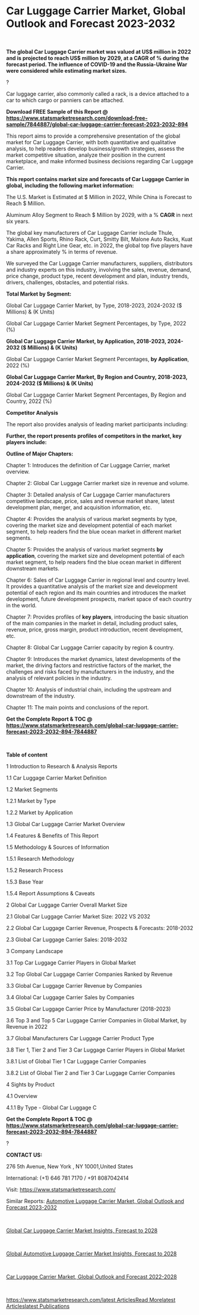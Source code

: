 <h1>Car Luggage Carrier Market, Global Outlook and Forecast 2023-2032</h1><br/><p><strong>The global Car Luggage Carrier market was valued at US$ million in 2022 and is projected to reach US$ million by 2029, at a <strong>CAGR</strong> of % during the forecast period. The influence of COVID-19 and the Russia-Ukraine War were considered while estimating market sizes.</strong></p>
 
 
 
 <p>? </p>
 
 
 
 <p>Car luggage carrier, also commonly called a rack, is a device attached to a car to which cargo or panniers can be attached.</p>
 
 
 
 <p><strong>Download FREE Sample of this Report @ <a href="https://www.statsmarketresearch.com/download-free-sample/7844887/global-car-luggage-carrier-forecast-2023-2032-894">https://www.statsmarketresearch.com/download-free-sample/7844887/global-car-luggage-carrier-forecast-2023-2032-894</a></strong></p>
 
 
 
 <p>This report aims to provide a comprehensive presentation of the global market for Car Luggage Carrier, with both quantitative and qualitative analysis, to help readers develop business/growth strategies, assess the market competitive situation, analyze their position in the current marketplace, and make informed business decisions regarding Car Luggage Carrier.</p>
 
 
 
 <p><strong>This report contains market size and forecasts of Car Luggage Carrier in global, including the following market information:</strong></p>
 
 
 
 <p>The U.S. Market is Estimated at $ Million in 2022, While China is Forecast to Reach $ Million.</p>
 
 
 
 <p>Aluminum Alloy Segment to Reach $ Million by 2029, with a % <strong>CAGR</strong> in next six years.</p>
 
 
 
 <p>The global key manufacturers of Car Luggage Carrier include Thule, Yakima, Allen Sports, Rhino Rack, Curt, Smitty Bilt, Malone Auto Racks, Kuat Car Racks and Right Line Gear, etc. in 2022, the global top five players have a share approximately % in terms of revenue.</p>
 
 
 
 <p>We surveyed the Car Luggage Carrier manufacturers, suppliers, distributors and industry experts on this industry, involving the sales, revenue, demand, price change, product type, recent development and plan, industry trends, drivers, challenges, obstacles, and potential risks.</p>
 
 
 
 <p><strong>Total Market by Segment:</strong></p>
 
 
 
 <p>Global Car Luggage Carrier Market, by Type, 2018-2023, 2024-2032 ($ Millions) & (K Units)</p>
 
 
 
 <p>Global Car Luggage Carrier Market Segment Percentages, by Type, 2022 (%)</p>
 
 
 
 <p><strong>Global Car Luggage Carrier Market, <strong>by Application</strong>, 2018-2023, 2024-2032 ($ Millions) & (K Units)</strong></p>
 
 
 
 <p>Global Car Luggage Carrier Market Segment Percentages, <strong>by Application</strong>, 2022 (%)</p>
 
 
 
 <p><strong>Global Car Luggage Carrier Market, By Region and Country, 2018-2023, 2024-2032 ($ Millions) & (K Units)</strong></p>
 
 
 
 <p>Global Car Luggage Carrier Market Segment Percentages, By Region and Country, 2022 (%)</p>
 
 
 
 <p><strong>Competitor Analysis</strong></p>
 
 
 
 <p>The report also provides analysis of leading market participants including:</p>
 
 
 
 <p><strong>Further, the report presents profiles of competitors in the market, <strong>key players</strong> include:</strong></p>
 
 
 
 <p><strong>Outline of Major Chapters:</strong></p>
 
 
 
 <p>Chapter 1: Introduces the definition of Car Luggage Carrier, market overview.</p>
 
 
 
 <p>Chapter 2: Global Car Luggage Carrier market size in revenue and volume.</p>
 
 
 
 <p>Chapter 3: Detailed analysis of Car Luggage Carrier manufacturers competitive landscape, price, sales and revenue market share, latest development plan, merger, and acquisition information, etc.</p>
 
 
 
 <p>Chapter 4: Provides the analysis of various market segments by type, covering the market size and development potential of each market segment, to help readers find the blue ocean market in different market segments.</p>
 
 
 
 <p>Chapter 5: Provides the analysis of various market segments <strong>by application</strong>, covering the market size and development potential of each market segment, to help readers find the blue ocean market in different downstream markets.</p>
 
 
 
 <p>Chapter 6: Sales of Car Luggage Carrier in regional level and country level. It provides a quantitative analysis of the market size and development potential of each region and its main countries and introduces the market development, future development prospects, market space of each country in the world.</p>
 
 
 
 <p>Chapter 7: Provides profiles of <strong>key players</strong>, introducing the basic situation of the main companies in the market in detail, including product sales, revenue, price, gross margin, product introduction, recent development, etc.</p>
 
 
 
 <p>Chapter 8: Global Car Luggage Carrier capacity by region & country.</p>
 
 
 
 <p>Chapter 9: Introduces the market dynamics, latest developments of the market, the driving factors and restrictive factors of the market, the challenges and risks faced by manufacturers in the industry, and the analysis of relevant policies in the industry.</p>
 
 
 
 <p>Chapter 10: Analysis of industrial chain, including the upstream and downstream of the industry.</p>
 
 
 
 <p>Chapter 11: The main points and conclusions of the report.</p>
 
 
 
 <div><b>Get the Complete Report & TOC @ <a href="https://www.statsmarketresearch.com/global-car-luggage-carrier-forecast-2023-2032-894-7844887">https://www.statsmarketresearch.com/global-car-luggage-carrier-forecast-2023-2032-894-7844887</a></b></div>
 
 
 
 <p><br />
 
 <b>Table of content</b></p>
 
 
 
 <p>1 Introduction to Research & Analysis Reports<br />
 
 1.1 Car Luggage Carrier Market Definition<br />
 
 1.2 Market Segments<br />
 
 1.2.1 Market by Type<br />
 
 1.2.2 Market by Application<br />
 
 1.3 Global Car Luggage Carrier Market Overview<br />
 
 1.4 Features & Benefits of This Report<br />
 
 1.5 Methodology & Sources of Information<br />
 
 1.5.1 Research Methodology<br />
 
 1.5.2 Research Process<br />
 
 1.5.3 Base Year<br />
 
 1.5.4 Report Assumptions & Caveats<br />
 
 2 Global Car Luggage Carrier Overall Market Size<br />
 
 2.1 Global Car Luggage Carrier Market Size: 2022 VS 2032<br />
 
 2.2 Global Car Luggage Carrier Revenue, Prospects & Forecasts: 2018-2032<br />
 
 2.3 Global Car Luggage Carrier Sales: 2018-2032<br />
 
 3 Company Landscape<br />
 
 3.1 Top Car Luggage Carrier Players in Global Market<br />
 
 3.2 Top Global Car Luggage Carrier Companies Ranked by Revenue<br />
 
 3.3 Global Car Luggage Carrier Revenue by Companies<br />
 
 3.4 Global Car Luggage Carrier Sales by Companies<br />
 
 3.5 Global Car Luggage Carrier Price by Manufacturer (2018-2023)<br />
 
 3.6 Top 3 and Top 5 Car Luggage Carrier Companies in Global Market, by Revenue in 2022<br />
 
 3.7 Global Manufacturers Car Luggage Carrier Product Type<br />
 
 3.8 Tier 1, Tier 2 and Tier 3 Car Luggage Carrier Players in Global Market<br />
 
 3.8.1 List of Global Tier 1 Car Luggage Carrier Companies<br />
 
 3.8.2 List of Global Tier 2 and Tier 3 Car Luggage Carrier Companies<br />
 
 4 Sights by Product<br />
 
 4.1 Overview<br />
 
 4.1.1 By Type - Global Car Luggage C</p>
 
 
 
 <div><b>Get the Complete Report & TOC @ <a href="https://www.statsmarketresearch.com/global-car-luggage-carrier-forecast-2023-2032-894-7844887">https://www.statsmarketresearch.com/global-car-luggage-carrier-forecast-2023-2032-894-7844887</a></b></div>
 
 
 
 <p>? </p>
 
 
 
 <p><b>CONTACT US:</b><br />
 
 276 5th Avenue, New York , NY 10001,United States<br />
 
 International: (+1) 646 781 7170 / +91 8087042414<br />
 
 Visit: <a href="https://www.statsmarketresearch.com/">https://www.statsmarketresearch.com/</a><br />
 
 Similar Reports: <a href="https://www.statsmarketresearch.com/global-car-luggage-carrier-forecast-2023-2032-894-7844887">Automotive Luggage Carrier Market, Global Outlook and Forecast 2023-2032</a><br />
 
 <br />
 
 <a href="https://www.statsmarketresearch.com/global-car-luggage-carrier-forecast-2023-2032-894-7844887">Global Car Luggage Carrier Market Insights, Forecast to 2028</a><br />
 
 <br />
 
 <a href="https://www.statsmarketresearch.com/global-car-luggage-carrier-forecast-2023-2032-894-7844887">Global Automotive Luggage Carrier Market Insights, Forecast to 2028</a><br />
 
 <br />
 
 <a href="https://www.statsmarketresearch.com/global-car-luggage-carrier-forecast-2023-2032-894-7844887">Car Luggage Carrier Market, Global Outlook and Forecast 2022-2028</a><br />
 
 <br />
 
 <a href="https://gyeongbokgung.com">https://www.statsmarketresearch.com/</a><a href="https://hallyeomaritime.com">latest Articles</a><a href="https://jingwansa.com">Read More</a><a href="https://nguoiviet.jp/">latest Articles</a><a href="https://www.intelmarketresearch.com/">latest Publications</a></p>
